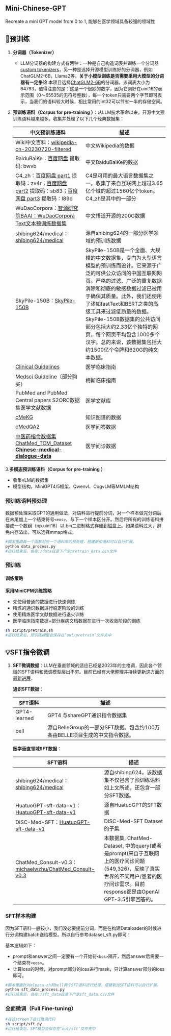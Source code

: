 ## Mini-Chinese-GPT
Recreate a mini GPT model from 0 to 1, 能够在医学领域具备较强的领域性
## 🤖预训练

1. **分词器（Tokenizer）**

   * LLM分词器的构建方式有两种：一种是自己构造词表并训练一个分词器[custom tokenizers](https://github.com/karpathy/llama2.c)，另一种是选择开源模型训练好的分词器，例如ChatGLM2-6B，Llama2等。**关于小模型训练是否需要采用大模型的分词器有一定争论** 本项目选择[ChatGLM2-6B](https://github.com/THUDM/ChatGLM2-6B)的分词器，该词表大小为64793，值得注意的是：这是一个很妙的数字，因为它刚好在uint16的表示范围（0～65535的无符号整数），每一个token只需要两个字节即可表示，当我们的语料较大时候，相比常用的int32可以节省一半的存储空间。

2. **预训练语料（Corpus for pre-training ）**：从LLM技术革命以来，开源中文预训练语料越来越多。收集并处理了以下几个经典数据集：

   | 中文预训练语料                                               | 描述                                                         |
   | ------------------------------------------------------------ | ------------------------------------------------------------ |
   | Wiki中文百科：[wikipedia-cn-20230720-filtered](https://huggingface.co/datasets/pleisto/wikipedia-cn-20230720-filtered) | 中文Wikipedia的数据                                          |
   | BaiduBaiKe：[百度网盘](https://pan.baidu.com/s/1jIpCHnWLTNYabftavo3DVw?pwd=bwvb) 提取码: bwvb | 中文BaiduBaiKe的数据                                         |
   | C4_zh：[百度网盘 part1](https://pan.baidu.com/s/18O2Tj_PPB718K8gnaWrWUQ) 提取码：zv4r；[百度网盘 part2](https://pan.baidu.com/s/11PTgtUfFXvpNkOige9Iw4w) 提取码：sb83；[百度网盘 part3](https://pan.baidu.com/s/1248QfTS8QHPojYW-0fd5jQ) 提取码：l89d | C4是可用的最大语言数据集之一，收集了来自互联网上超过3.65亿个域的超过1560亿个token。C4_zh是其中的一部分 |
   | WuDaoCorpora：[智源研究院BAAI：WuDaoCorpora Text文本预训练数据集](https://data.baai.ac.cn/details/WuDaoCorporaText) | 中文悟道开源的200G数据                                       |
   | shibing624/medical：[shibing624/medical](https://huggingface.co/datasets/shibing624/medical/tree/main) | 源自shibing624的一部分医学领域的预训练数据                   |
   | SkyPile-150B：[SkyPile-150B](https://www.modelscope.cn/datasets/modelscope/SkyPile-150B/summary) | SkyPile-150B是一个全面、大规模的中文数据集，专门为大型语言模型的预训练而设计。它来源于广泛的可供公众访问的中国互联网网页。严格的过滤、广泛的重复数据消除和彻底的敏感数据过滤已被用于确保其质量。此外，我们还使用了诸如fastText和BERT之类的高级工具来过滤低质量的数据。SkyPile-150B数据集的公共访问部分包括大约2.33亿个独特的网页，每个网页平均包含1000多个汉字。总的来说，该数据集包括大约1500亿个令牌和620G的纯文本数据。 |
   | [Clinical Guidelines](https://huggingface.co/datasets/epfl-llm/guidelines) | 医学临床指南                                                 |
   | M[edsci  Guideline](https://www.medsci.cn/guideline/)（部分购买） | 梅斯临床指南                                                 |
   | PubMed and PubMed Central papers S2ORC数据集医学文献数据     | 医学文献库                                                   |
   | [cMeKG](https://github.com/king-yyf/CMeKG_tools)             | 知识图谱的数据                                               |
   | [cMedQA2](https://github.com/zhangsheng93/cMedQA2)           | 医学问答数据                                                 |
   | [中医药指令数据集](https://huggingface.co/datasets/michaelwzhu/ChatMed_TCM_Dataset) [ChatMed_TCM_Dataset](https://huggingface.co/datasets/michaelwzhu/ChatMed_TCM_Dataset) **[Chinese-medical-dialogue-data](https://github.com/Toyhom/Chinese-medical-dialogue-data)** | 医学问诊数据                                                 |

3.**多模态预训练语料（Corpus for pre-training ）**

* 收集vLM的数据集
* 模型结构，MiniGPT4/5框架、Qwenvl、CogvLM等MMLM结构

### 预训练语料预处理
数据预处理采取GPT的通用做法，对语料进行提前分词，对一个样本做完分词后在末尾加上一个结束符号`<eos>`，与下一个样本区分开。然后将所有的训练语料拼接成一个数组（np.uint16）以.bin二进制格式存储到磁盘上。如果语料过大，避免内存溢出，可以选择mmap格式。
```bash
#脚本里面每一个函数对应一个语料库的预处理，搭建新加语料可以自行扩展。
python data_process.py
#运行结束后，会在./data目录下产生pretrain_data.bin文件
```
### 预训练

#### 训练策略

**采用MiniCPM训练策略**

* 先使用普通的数据进行快速训练
* 精炼的通识数据进行稳定阶段的训练
* 使用精炼医学文献数据进行退火训练
* 医学临床指南数据+部分疾病文档数据在进行一次收敛阶段的训练

```bash
sh script/pretrain.sh
#运行结束后，预训练模型会保存在‘out/pretrain’文件夹中
```

## 💡SFT指令微调

1. **SFT微调数据**：LLM在垂直领域的适应已经是2023年的主格调，因此各个领域的SFT语料和微调模型层出不穷。目前已经有大佬整理并持续更新这方面的[最新进展](https://github.com/HqWu-HITCS/Awesome-Chinese-LLM)，

   **通识SFT数据**：

   | SFT语料      | 描述                                                         |
   | ------------ | ------------------------------------------------------------ |
   | GPT4-learned | GPT4 与shareGPT通识指令数据集                                |
   | bell         | 源自BelleGroup的一部分SFT数据。包含约100万条由BELLE项目生成的中文指令数据。 |

   **医学垂直领域SFT数据**：

   | SFT语料                                                      | 描述                                                         |
   | ------------------------------------------------------------ | ------------------------------------------------------------ |
   | shibing624/medical：[shibing624/medical](https://huggingface.co/datasets/shibing624/medical/tree/main) | 源自shibing624。该数据集不仅包含了预训练语料如上文所述，还包含一部分SFT数据。 |
   | HuatuoGPT-sft-data-v1：[HuatuoGPT-sft-data-v1](https://huggingface.co/datasets/FreedomIntelligence/HuatuoGPT-sft-data-v1) | 源自HuatuoGPT的SFT数据                                       |
   | DISC-Med-SFT：[HuatuoGPT-sft-data-v1](https://huggingface.co/datasets/Flmc/DISC-Med-SFT) | DISC-Med-SFT Dataset的子集                                   |
   | ChatMed_Consult-v0.3：[michaelwzhu/ChatMed_Consult-v0.3](https://huggingface.co/datasets/michaelwzhu/ChatMed_Consult_Dataset) | 本数据集, ChatMed-Dataset, 中的query(或者是prompt)来自于互联网上的医疗问诊问题(549,326)，反映了真实世界的不同用户/患者的医疗问诊需求。目前response都是由OpenAI GPT-3.5引擎回答的。 |

### SFT样本构建
因为SFT语料一般较小，我们没必要提前分词，而是在构建Dataloader的时候进行分词构建batch送给模型。所以自行参考dataset_sft.py即可！

基本逻辑如下：
- prompt和answer之间一定要有一个开始符`<bos>`隔开，然后answer后需要一个结束符`<eos>`。
- 计算loss的时候，对prompt部分的loss进行mask，只计算answer部分的loss即可。

```bash
#脚本里面针对alpaca-zh和bell两个SFT语料进行处理，搭建新加SFT语料可以自行扩展。
python sft_data_process.py
#运行结束后，会在./sft_data目录下产生sft_data.csv文件
```
### 全面微调（Full Fine-tuning）
```bash
#在该screen下执行微调代码
sh script/sft.py
#运行结束后，SFT模型会保存在‘out/sft’文件夹中
```